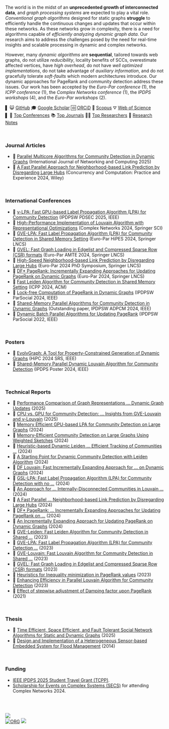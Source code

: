 <!-- | 🧪 [XXX](https://github.com/puzzlef/XXX) | DDD | -->

The world is in the midst of an **unprecedented growth of interconnected data**, and *graph processing systems* are expected to play a vital role. *Conventional graph algorithms* designed for static graphs **struggle** to efficiently handle the continuous changes and updates that occur within these networks. As these networks grow in complexity, there is a need for algorithms capable of *efficiently analyzing dynamic graph data*. Our research aims to address the challenges posed by the need for real-time insights and scalable processing in dynamic and complex networks.

However, many *dynamic algorithms* are **sequential**, tailored towards web graphs, do not utilize *reducibility*, locality benefits of SCCs, overestimate affected vertices, have *high overhead*, do not have *well optimized implementations*, do not take advantage of *auxiliary information*, and do not gracefully tolerate *soft-faults* which modern architectures introduce. Our dynamic approaches for PageRank and community detection address these issues. Our work has been accepted by the *Euro-Par conference* (1), the *ICPP conference* (1), the *Complex Networks conference* (1), the *IPDPS workshops* (4), and the *Euro-Par workshops* (2).

<!-- Key outputs from our work include the design of a **common framework for dynamic graph algorithms**, and **techniques to address soft faults in dynamic algorithms**. -->

▌ 😺 [GitHub](https://github.com/wolfram77) 🎓 [Google Scholar](https://scholar.google.com/citations?user=rfOetTIAAAAJ&hl=en) 🆔 [ORCiD](https://orcid.org/0000-0001-5140-6578) 🌳 [Scopus](https://www.scopus.com/authid/detail.uri?authorId=57231358600&origin=resultslist) ⛛ [Web of Science](https://www.webofscience.com/wos/author/record/ACA-6624-2022) <br>
▌ 🎃 [Top Conferences](details/conferences.md) 📚 [Top Journals](details/journals.md) 👨‍🏫 [Top Researchers](details/researchers.md) 📰 [Research Notes](details/notes.md)

<br>


### Journal Articles

- 📰 [Parallel Multicore Algorithms for Community Detection in Dynamic Graphs](https://www.jstage.jst.go.jp/article/ijnc/15/1/15_2/_article/-char/ja/) (International Journal of Networking and Computing 2025)
- 📰 [A Fast Parallel Approach for Neighborhood-based Link Prediction by Disregarding Large Hubs](https://onlinelibrary.wiley.com/doi/10.1002/cpe.8331) (Concurrency and Computation: Practice and Experience 2024, Wiley)

<br>


### International Conferences

- 📰 [ν-LPA: Fast GPU-based Label Propagation Algorithm (LPA) for Community Detection](https://arxiv.org/abs/2411.11468) (IPDPSW PDSEC 2025, IEEE)
- 📰 [High-Performance Implementation of Louvain Algorithm with Representational Optimizations](https://link.springer.com/chapter/10.1007/978-3-031-82435-7_11) (Complex Networks 2024, Springer SCI)
- 📰 [GVE-LPA: Fast Label Propagation Algorithm (LPA) for Community Detection in Shared Memory Setting](https://link.springer.com/chapter/10.1007/978-3-031-90203-1_9) (Euro-Par HiPES 2024, Springer LNCS)
- 📰 [GVEL: Fast Graph Loading in Edgelist and Compressed Sparse Row (CSR) formats](https://link.springer.com/chapter/10.1007/978-3-031-90200-0_22) (Euro-Par AMTE 2024, Springer LNCS)
- 📰 [High-Speed Neighborhood-based Link Prediction by Disregarding Large Hubs](https://link.springer.com/chapter/10.1007/978-3-031-90203-1_42) (Euro-Par 2024 PhD Symposium, Springer LNCS)
- 📰 [DF* PageRank: Incrementally Expanding Approaches for Updating PageRank on Dynamic Graphs](https://link.springer.com/chapter/10.1007/978-3-031-69583-4_22) (Euro-Par 2024, Springer LNCS)
- 📰 [Fast Leiden Algorithm for Community Detection in Shared Memory Setting](https://dl.acm.org/doi/abs/10.1145/3673038.3673146) (ICPP 2024, ACM)
- 📰 [Lock-free Computation of PageRank in Dynamic Graphs](https://ieeexplore.ieee.org/abstract/document/10596502/) (IPDPSW ParSocial 2024, IEEE)
- 📰 [Shared-Memory Parallel Algorithms for Community Detection in Dynamic Graphs](https://ieeexplore.ieee.org/abstract/document/10596428/) (Outstanding paper, IPDPSW ADPCM 2024, IEEE)
- 📰 [Dynamic Batch Parallel Algorithms for Updating PageRank](https://ieeexplore.ieee.org/abstract/document/9835216/) (IPDPSW ParSocial 2022, IEEE)

<br>


### Posters

- 📰 [EvolvGraph: A Tool for Property-Constrained Generation of Dynamic Graphs](https://ieeexplore.ieee.org/abstract/document/10898993) (HiPC 2024 SRS, IEEE)
- 📰 [Shared-Memory Parallel Dynamic Louvain Algorithm for Community Detection](https://ieeexplore.ieee.org/abstract/document/10596440) (IPDPS Poster 2024, IEEE)

<br>


### Technical Reports

- 📰 [Performance Comparison of Graph Representations ... Dynamic Graph Updates](https://arxiv.org/abs/2502.13862) (2025)
- 📰 [CPU vs. GPU for Community Detection: ... Insights from GVE-Louvain and ν-Louvain](https://arxiv.org/abs/2501.19004) (2025)
- 📰 [Memory Efficient GPU-based LPA for Community Detection on Large Graphs](https://arxiv.org/abs/2411.19901) (2024)
- 📰 [Memory-Efficient Community Detection on Large Graphs Using Weighted Sketches](https://arxiv.org/abs/2411.02268) (2024)
- 📰 [Heuristic-based Dynamic Leiden ... Efficient Tracking of Communities ...](https://arxiv.org/abs/2410.15451) (2024)
- 📰 [A Starting Point for Dynamic Community Detection with Leiden Algorithm](https://arxiv.org/abs/2405.11658) (2024)
- 📰 [DF Louvain: Fast Incrementally Expanding Approach for ... on Dynamic Graphs](http://arxiv.org/abs/2404.19634) (2024)
- 📰 [GSL-LPA: Fast Label Propagation Algorithm (LPA) for Community Detection with no ...](https://arxiv.org/abs/2403.01261) (2024)
- 📰 [An Approach for ... Internally-Disconnected Communities in Louvain ...](https://arxiv.org/abs/2402.11454) (2024)
- 📰 [A Fast Parallel ... Neighborhood-based Link Prediction by Disregarding Large Hubs](https://arxiv.org/abs/2401.11415) (2024)
- 📰 [DF* PageRank: ... Incrementally Expanding Approaches for Updating PageRank on ...](https://arxiv.org/abs/2401.15870) (2024)
- 📰 [An Incrementally Expanding Approach for Updating PageRank on Dynamic Graphs](https://arxiv.org/abs/2401.03256) (2024)
- 📰 [GVE-Leiden: Fast Leiden Algorithm for Community Detection in Shared ...](https://arxiv.org/abs/2312.13936) (2023)
- 📰 [GVE-LPA: Fast Label Propagation Algorithm (LPA) for Community Detection ...](https://arxiv.org/abs/2312.08140) (2023)
- 📰 [GVE-Louvain: Fast Louvain Algorithm for Community Detection in Shared ...](https://arxiv.org/abs/2312.04876) (2023)
- 📰 [GVEL: Fast Graph Loading in Edgelist and Compressed Sparse Row (CSR) formats](https://arxiv.org/abs/2311.14650) (2023)
- 📰 [Heuristics for Inequality minimization in PageRank values](https://arxiv.org/abs/2310.18537) (2023)
- 📰 [Enhancing Efficiency in Parallel Louvain Algorithm for Community Detection](https://arxiv.org/abs/2301.12390) (2023)
- 📰 [Effect of stepwise adjustment of Damping factor upon PageRank](https://arxiv.org/abs/2108.04150) (2021)

<br>


### Thesis

- 📓 [Time Efficient, Space Efficient, and Fault Tolerant Social Network Algorithms for Static and Dynamic Graphs](https://gist.github.com/wolfram77/78a800059d8034acfbca908d2e68dec1) (2025)
- 📓 [Design and Implementation of a Heterogeneous Sensor-based Embedded System for Flood Management](http://ethesis.nitrkl.ac.in/5910/1/110EC0181-8.pdf) (2014)

<br>


### Funding

- [IEEE IPDPS 2025 Student Travel Grant (TCPP)](https://www.ipdps.org/ipdps2025/2025-student-travel.html).
- [Scholarship for Events on Complex Systems (SECS)](https://yrcss.cssociety.org/grants/secs/) for attending Complex Networks 2024.

<!-- ### Thesis -->
<!-- - 📓 [Parallel Dynamic Graph Algorithms for Social Networks (Thesis Proposal Slides)](https://1drv.ms/b/s!ArJVU1dIBRJPuy4CtDRcNERiz0jh?e=OYK07W) -->
<!-- - 📓 [Exploring Parallel Optimizations for Dynamic Graph Algorithms](https://gist.github.com/wolfram77/191a04139b47d5a3823d89aa9657b9bc) -->
<!-- - 📓 [Exploring Optimizations for Dynamic Graph Algorithms on the GPU](https://gist.github.com/wolfram77/2fb4a81b20bb91644e066a9946706baa) -->

<br>
<br>


[![](https://raw.githubusercontent.com/qb40/designs/gh-pages/0/image/11.png)](https://wolfram77.github.io)<br>
[![ORG](https://img.shields.io/badge/org-wolfram77-green?logo=Org)](https://wolfram77.github.io)
![](https://ga-beacon.deno.dev/G-KD28SG54JQ:hbAybl6nQFOtmVxW4if3xw/puzzlef.github.io)
